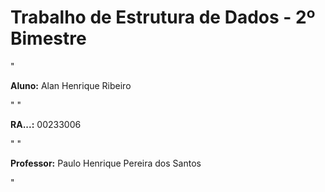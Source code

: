 # Trabalho de Estrutura de Dados - 2º Bimestre 
"<p><b>Aluno:</b> Alan Henrique Ribeiro</p>" 
"<p><b>RA...:</b> 00233006</p>" 
"<p><b>Professor:</b> Paulo Henrique Pereira dos Santos</p>" 
